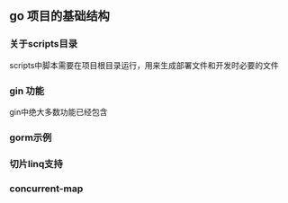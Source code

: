 ## go 项目的基础结构

### 关于scripts目录
scripts中脚本需要在项目根目录运行，用来生成部署文件和开发时必要的文件

### gin 功能

gin中绝大多数功能已经包含

### gorm示例

### 切片linq支持

### concurrent-map